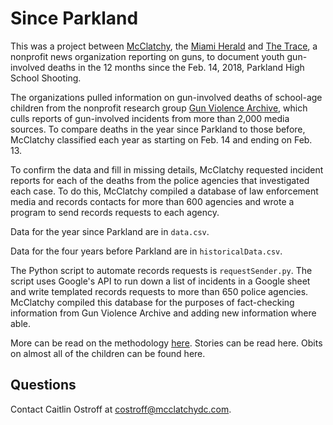 # Since Parkland

This was a project between [McClatchy](https://www.mcclatchydc.com/), the [Miami Herald](https://www.miamiherald.com) and [The Trace](https://www.thetrace.org), a nonprofit news organization reporting on guns, to document youth gun-involved deaths in the 12 months since the Feb. 14, 2018, Parkland High School Shooting.

The organizations pulled information on gun-involved deaths of school-age children from the nonprofit research group [Gun Violence Archive](https://www.gunviolencearchive.org), which culls reports of gun-involved incidents from more than 2,000 media sources. To compare deaths in the year since Parkland to those before, McClatchy classified each year as starting on Feb. 14 and ending on Feb. 13.

To confirm the data and fill in missing details, McClatchy requested incident reports for each of the deaths from the police agencies that investigated each case. To do this, McClatchy compiled a database of law enforcement media and records contacts for more than 600 agencies and wrote a program to send records requests to each agency.

Data for the year since Parkland are in `data.csv`.

Data for the four years before Parkland are in `historicalData.csv`.

The Python script to automate records requests is `requestSender.py`. The script uses Google's API to run down a list of incidents in a Google sheet and write templated records requests to more than 650 police agencies. McClatchy compiled this database for the purposes of fact-checking information from Gun Violence Archive and adding new information where able.

More can be read on the methodology [here](https://www.miamiherald.com/news/nation-world/national/article224957145.html). Stories can be read here. Obits on almost all of the children can be found here.

## Questions

Contact Caitlin Ostroff at costroff@mcclatchydc.com.
